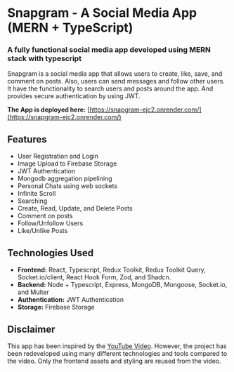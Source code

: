 # Snapgram - A Social Media App (MERN + TypeScript)

### A fully functional social media app developed using MERN stack with typescript

Snapgram is a social media app that allows users to create, like, save, and comment on posts. Also, users can send messages and follow other users. It have the functionality to search users and posts around the app. And provides secure authentication by using JWT.

**The App is deployed here:** [https://snapgram-ejc2.onrender.com/](https://snapgram-ejc2.onrender.com/)

## Features

- User Registration and Login
- Image Upload to Firebase Storage
- JWT Authentication
- Mongodb aggregation pipelining
- Personal Chats using web sockets
- Infinite Scroll
- Searching
- Create, Read, Update, and Delete Posts
- Comment on posts
- Follow/Unfollow Users
- Like/Unlike Posts

## Technologies Used

- **Frontend:** React, Typescript, Redux Toolkit, Redux Toolkit Query, Socket.io/client, React Hook Form, Zod, and Shadcn.
- **Backend:** Node + Typescript, Express, MongoDB, Mongoose, Socket.io, and Multer
- **Authentication:** JWT Authentication
- **Storage:** Firebase Storage

## Disclaimer

This app has been inspired by the [YouTube Video](https://youtu.be/_W3R2VwRyF4?si=6wx42vaGdEFoDPPn). However, the project has been redeveloped using many different technologies and tools compared to the video. Only the frontend assets and styling are reused from the video.
